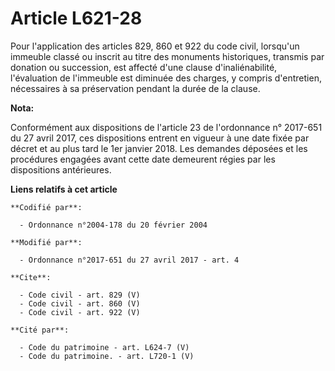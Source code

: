 # Article L621-28

Pour l'application des articles 829, 860 et 922 du code civil, lorsqu'un immeuble classé ou inscrit au titre des monuments
historiques, transmis par donation ou succession, est affecté d'une clause d'inaliénabilité, l'évaluation de l'immeuble est
diminuée des charges, y compris d'entretien, nécessaires à sa préservation pendant la durée de la clause.

**Nota:**

Conformément aux dispositions de l'article 23 de l'ordonnance n° 2017-651 du 27 avril 2017, ces dispositions entrent en
vigueur à une date fixée par décret et au plus tard le 1er janvier 2018. Les demandes déposées et les procédures engagées
avant cette date demeurent régies par les dispositions antérieures.

**Liens relatifs à cet article**

	**Codifié par**:

	  - Ordonnance n°2004-178 du 20 février 2004

	**Modifié par**:

	  - Ordonnance n°2017-651 du 27 avril 2017 - art. 4

	**Cite**:

	  - Code civil - art. 829 (V)
	  - Code civil - art. 860 (V)
	  - Code civil - art. 922 (V)

	**Cité par**:

	  - Code du patrimoine - art. L624-7 (V)
	  - Code du patrimoine. - art. L720-1 (V)

